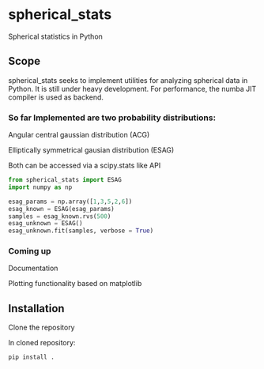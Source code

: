 # spherical_stats
Spherical statistics in Python

## Scope
spherical_stats seeks to implement utilities for analyzing spherical data in Python. It is still under heavy development. For performance, the numba JIT compiler is used as backend.

### So far Implemented are two probability distributions:
Angular central gaussian distribution (ACG)

Elliptically symmetrical gausian distribution (ESAG)

Both can be accessed via a scipy.stats like API

```python
from spherical_stats import ESAG
import numpy as np

esag_params = np.array([1,3,5,2,6])
esag_known = ESAG(esag_params)
samples = esag_known.rvs(500)
esag_unknown = ESAG()
esag_unknown.fit(samples, verbose = True)
```

### Coming up

Documentation

Plotting functionality based on matplotlib

## Installation
Clone the repository

In cloned repository: 
```python
pip install .
```
